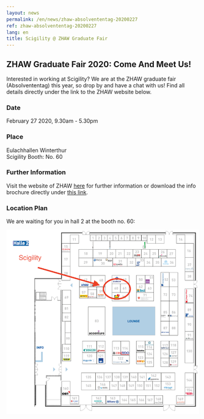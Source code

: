 ```yaml
---
layout: news
permalink: /en/news/zhaw-absolvententag-20200227
ref: zhaw-absolvententag-20200227
lang: en
title: Scigility @ ZHAW Graduate Fair
---
```


## ZHAW Graduate Fair 2020: Come And Meet Us!

Interested in working at Scigility? We are at the ZHAW graduate fair (Absolvententag) this year, so drop by and have a chat with us! Find all details directly under the link to the ZHAW website below.

### Date
February 27 2020, 9.30am - 5.30pm

### Place
Eulachhallen Winterthur <br>
Scigility Booth: No. 60

### Further Information
Visit the website of ZHAW <a href='https://www.absolvententag.ch/absolvententag-zhaw/'>here</a> for further information or download the info brochure directly under <a href='https://www.absolvententag.ch/wp-content/uploads/2020/01/f7c6b361e325d8aaf3ff9131c6749cbb53784dbf.pdf'>this link</a>.

### Location Plan
We are waiting for you in hall 2 at the booth no. 60:

<img src='/assets/img/news/scigility_zhaw_absolvententag_2020.png'>
